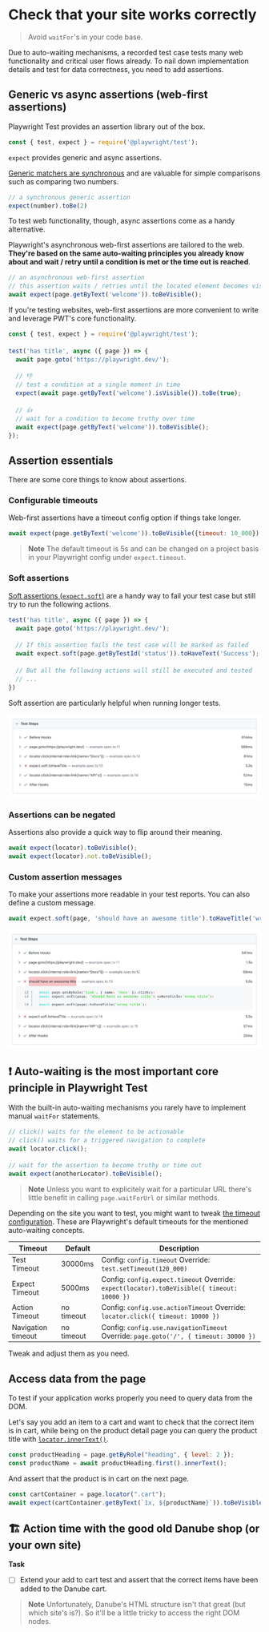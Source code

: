# Check that your site works correctly
> Avoid `waitFor`'s in your code base.

Due to auto-waiting mechanisms, a recorded test case tests many web functionality and critical user flows already. To nail down implementation details and test for data correctness, you need to add assertions.
## Generic vs async assertions (web-first assertions)

Playwright Test provides an assertion library out of the box.

```javascript
const { test, expect } = require('@playwright/test');
```

`expect` provides generic and async assertions.

[Generic matchers are synchronous](https://playwright.dev/docs/api/class-genericassertions) and are valuable for simple comparisons such as comparing two numbers.

```javascript
// a synchronous generic assertion
expect(number).toBe(2)
```

To test web functionality, though, async assertions come as a handy alternative.

Playwright's asynchronous web-first assertions are tailored to the web. **They're based on the same auto-waiting principles you already know about and wait / retry until a condition is met or the time out is reached**.

```javascript
// an asynchronous web-first assertion
// this assertion waits / retries until the located element becomes visible
await expect(page.getByText('welcome')).toBeVisible();
```

If you're testing websites, web-first assertions are more convenient to write and leverage PWT's core functionality.

```javascript
const { test, expect } = require('@playwright/test');

test('has title', async ({ page }) => {
  await page.goto('https://playwright.dev/');

  // 👎
  // test a condition at a single moment in time
  expect(await page.getByText('welcome').isVisible()).toBe(true);

  // 👍
  // wait for a condition to become truthy over time
  await expect(page.getByText('welcome')).toBeVisible();
});
```

## Assertion essentials

There are some core things to know about assertions.
### Configurable timeouts

Web-first assertions have a timeout config option if things take longer.

```javascript
await expect(page.getByText('welcome')).toBeVisible({timeout: 10_000})
```

> **Note**
> The default timeout is 5s and can be changed on a project basis in your Playwright config under `expect.timeout`.

### Soft assertions

[Soft assertions (`expect.soft`)](https://playwright.dev/docs/test-assertions#soft-assertions) are a handy way to fail your test case but still try to run the following actions.

```javascript
test('has title', async ({ page }) => {
  await page.goto('https://playwright.dev/');

  // If this assertion fails the test case will be marked as failed
  await expect.soft(page.getByTestId('status')).toHaveText('Success');

  // But all the following actions will still be executed and tested
  // ...
})
```

Soft assertion are particularly helpful when running longer tests.

![Soft assertion example in the HTML report](../../assets/02-02-soft-assertions.png)

### Assertions can be negated

Assertions also provide a quick way to flip around their meaning.

```javascript
await expect(locator).toBeVisible();
await expect(locator).not.toBeVisible();
```

### Custom assertion messages

To make your assertions more readable in your test reports. You can also define a custom message.

```javascript
await expect.soft(page, 'should have an awesome title').toHaveTitle('wrong title');
```

![Custom assertion message](../../assets/02-02-assertion-message.png)

## ❗ Auto-waiting is the most important core principle in Playwright Test

With the built-in auto-waiting mechanisms you rarely have to implement manual `waitFor` statements.

```javascript
// click() waits for the element to be actionable
// click() waits for a triggered navigation to complete
await locator.click();

// wait for the assertion to become truthy or time out
await expect(anotherLocator).toBeVisible();
```

> **Note**
> Unless you want to explicitely wait for a particular URL there's little benefit in calling `page.waitForUrl` or similar methods.

Depending on the site you want to test, you might want to tweak [the timeout configuration](https://playwright.dev/docs/test-timeouts). These are Playwright's default timeouts for the mentioned auto-waiting concepts.

| Timeout            | Default    | Description                                                                                 |
|--------------------|------------|---------------------------------------------------------------------------------------------|
| Test Timeout       | 30000ms  | Config: `config.timeout` Override: `test.setTimeout(120_000)`                               |
| Expect Timeout     | 5000ms    | Config: `config.expect.timeout` Override: `expect(locator).toBeVisible({ timeout: 10000 })` |
| Action Timeout     | no timeout | Config: `config.use.actionTimeout` Override: `locator.click({ timeout: 10000 })`            |
| Navigation timeout | no timeout | Config: `config.use.navigationTimeout` Override: `page.goto('/', { timeout: 30000 })`       |

Tweak and adjust them as you need.

## Access data from the page

To test if your application works properly you need to query data from the DOM.

Let's say you add an item to a cart and want to check that the correct item is in cart, while being on the product detail page you can query the product title with [`locator.innerText()`](https://playwright.dev/docs/api/class-locator#locator-inner-text).

```javascript
const productHeading = page.getByRole("heading", { level: 2 });
const productName = await productHeading.first().innerText();
```

And assert that the product is in cart on the next page.

```javascript
const cartContainer = page.locator(".cart");
await expect(cartContainer.getByText(`1x, ${productName}`)).toBeVisible();
```

## 🏗️ Action time with the good old Danube shop (or your own site)

**Task**

- [ ] Extend your add to cart test and assert that the correct items have been added to the Danube cart.

> **Note** Unfortunately, Danube's HTML structure isn't that great (but which site's is?). So it'll be a little tricky to access the right DOM nodes.
